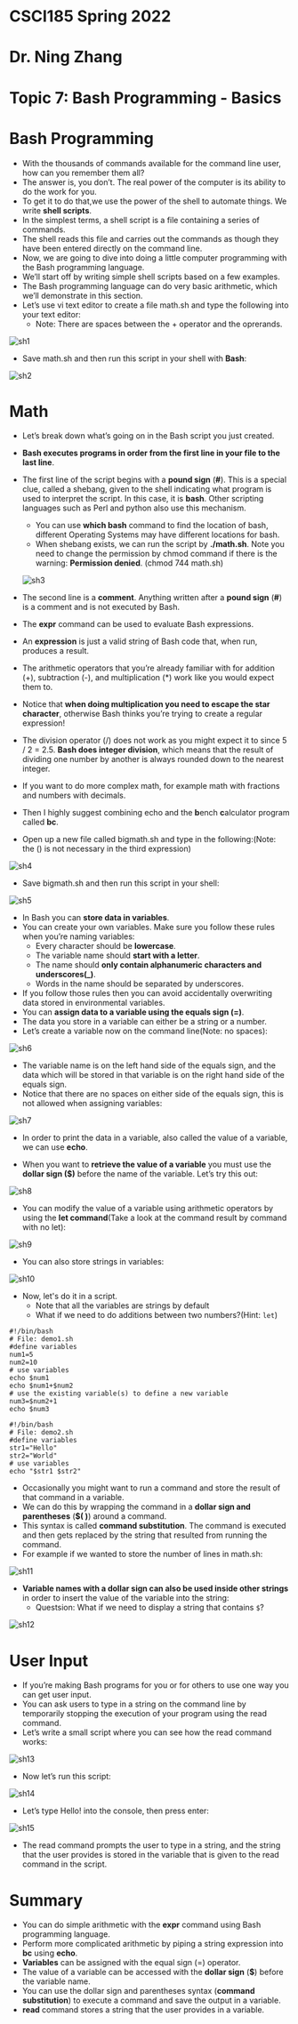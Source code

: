# CSCI185 Spring 2022
# Dr. Ning Zhang
# Topic 7: Bash Programming - Basics


# Bash Programming
+ With the thousands of commands available for the command line user, how can you remember them all?
+ The answer is, you don’t. The real power of the computer is its ability to do the work for you.
+ To get it to do that,we use the power of the shell to automate things. We write **shell scripts**.
+ In the simplest terms, a shell script is a file containing a series of commands.
+ The shell reads this file and carries out the commands as though they have been entered directly on the command line.
+ Now, we are going to dive into doing a little computer programming with the Bash programming language.
+ We’ll start off by writing simple shell scripts based on a few examples.
+ The Bash programming language can do very basic arithmetic, which we’ll demonstrate in this section.
+ Let’s use vi text editor to create a file math.sh and type the following into your text editor:
  - Note: There are spaces between the + operator and the oprerands.

![sh1](../Resources/t7-sh1.png)

+ Save math.sh and then run this script in your shell with **Bash**:

![sh2](../Resources/t7-sh2.png)


# Math
+ Let’s break down what’s going on in the Bash script you just created.
+ **Bash executes programs in order from the first line in your file to the last line**.
+ The first line of the script begins with a **pound sign** (**#**). This is a special clue, called a shebang, given to the shell indicating what program is used to interpret the script. In this case, it is **bash**. Other scripting languages such as Perl and python also use this mechanism.
  - You can use **which bash** command to find the location of bash, different Operating Systems may have different locations for bash.
  - When shebang exists, we can run the script by **./math.sh**. Note you need to change the permission by chmod command if there is the warning: **Permission denied**. (chmod 744 math.sh)
  
  ![sh3](../Resources/t7-sh3.png)
  
+ The second line is a **comment**. Anything written after a **pound sign** (**#**) is a comment and is not executed by Bash.
+ The **expr** command can be used to evaluate Bash expressions.
+ An **expression** is just a valid string of Bash code that, when run, produces a result.

+ The arithmetic operators that you’re already familiar with for addition (+), subtraction (-), and multiplication (\*) work like you would expect them to.
+ Notice that **when doing multiplication you need to escape the star character**, otherwise Bash thinks you’re trying to create a regular expression!
+ The division operator (/) does not work as you might expect it to since 5 / 2 = 2.5. **Bash does integer division**, which means that the result of dividing one number by another is always rounded down to the nearest integer.
+ If you want to do more complex math, for example math with fractions and numbers with decimals.
+ Then I highly suggest combining echo and the **b**ench **c**alculator program called **bc**.

+ Open up a new file called bigmath.sh and type in the following:(Note: the () is not necessary in the third expression)

![sh4](../Resources/t7-sh4.png)

+ Save bigmath.sh and then run this script in your shell:

![sh5](../Resources/t7-bs5.png)

+ In Bash you can **store data in variables**.
+ You can create your own variables. Make sure you follow these rules when you’re naming variables:
  - Every character should be **lowercase**.
  - The variable name should **start with a letter**.
  - The name should **only contain alphanumeric characters and underscores(_)**.
  - Words in the name should be separated by underscores.
+ If you follow those rules then you can avoid accidentally overwriting data stored in environmental variables.
+ You can **assign data to a variable using the equals sign (=)**.
+ The data you store in a variable can either be a string or a number.
+ Let’s create a variable now on the command line(Note: no spaces):



![sh6](../Resources/t7-sh6.png)

+ The variable name is on the left hand side of the equals sign, and the data which will be stored in that variable is on the right hand side of the equals sign.
+ Notice that there are no spaces on either side of the equals sign, this is not allowed when assigning variables:


![sh7](../Resources/t7-sh7.png)



+ In order to print the data in a variable, also called the value of a variable, we can use **echo**.

+ When you want to **retrieve the value of a variable** you must use the **dollar sign ($)** before the name of the variable. Let’s try this out:


![sh8](../Resources/t7-sh8.png)

+ You can modify the value of a variable using arithmetic operators by using the **let command**(Take a look at the command result by command with no let):

![sh9](../Resources/t7-sh9.png)


+ You can also store strings in variables:


![sh10](../Resources/t7-sh10.png)

+ Now, let's do it in a script.
  - Note that all the variables are strings by default
  - What if we need to do additions between two numbers?(Hint: `let`)
~~~~
#!/bin/bash
# File: demo1.sh
#define variables
num1=5
num2=10
# use variables
echo $num1
echo $num1+$num2
# use the existing variable(s) to define a new variable
num3=$num2+1
echo $num3
~~~~


~~~~
#!/bin/bash
# File: demo2.sh
#define variables
str1="Hello"
str2="World"
# use variables
echo "$str1 $str2"
~~~~


+ Occasionally you might want to run a command and store the result of that command in a variable.
+ We can do this by wrapping the command in a **dollar sign and parentheses** (**$( )**) around a command.
+ This syntax is called **command substitution**. The command is executed and then gets replaced by the string that resulted from running the command.
+ For example if we wanted to store the number of lines in math.sh:

![sh11](../Resources/t7-sh11.png)


+ **Variable names with a dollar sign can also be used inside other strings** in order to insert the value of the variable into the string:
  - Questsion: What if we need to display a string that contains `$`?

![sh12](../Resources/t7-sh12.png)


# User Input
+ If you’re making Bash programs for you or for others to use one way you can get user input.
+ You can ask users to type in a string on the command line by temporarily stopping the execution of your program using the read command.
+ Let’s write a small script where you can see how the read command works:

![sh13](../Resources/t7-sh13.png)

+ Now let’s run this script:

![sh14](../Resources/t7-sh14.png)

+ Let’s type Hello! into the console, then press enter:


![sh15](../Resources/t7-sh15.png)

+ The read command prompts the user to type in a string, and the string that the user provides is stored in the variable that is given to the read command in the script.


#  Summary
+ You can do simple arithmetic with the **expr** command using Bash programming language.
+ Perform more complicated arithmetic by piping a string expression into **bc** using **echo**.
+ **Variables** can be assigned with the equal sign (=) operator.
+ The value of a variable can be accessed with the **dollar sign** (**$**) before the variable name.
+ You can use the dollar sign and parentheses syntax (**command substitution**) to execute a command and save the output in a variable.
+ **read** command stores a string that the user provides in a variable.
